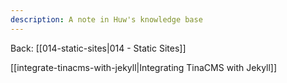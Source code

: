 ```yaml
---
description: A note in Huw's knowledge base
---
```


Back: [[014-static-sites|014 - Static Sites]]

[[integrate-tinacms-with-jekyll|Integrating TinaCMS with Jekyll]]
